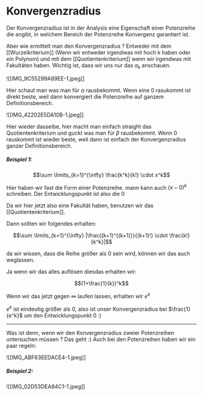 # Konvergenzradius

Der Konvergenzradius ist in der Analysis eine Eigenschaft einer Potenzreihe die angibt, in welchem Bereich der Potenzreihe Konvergenz garantiert ist.

Aber wie ermittelt man den Konvergenzradius ? Entweder mit dem [[Wurzelkriterium]] (Wenn wir entweder irgendwas mit hoch k haben oder ein Polynom) und mit dem [[Quotientenkriterium]] wenn wir irgendwas mit Fakultäten haben. Wichtig ist, dass wir uns nur das $a_k$ anschauen.

![[IMG_9C55299A89EE-1.jpeg]]

Hier schaut man was man für $\alpha$ rausbekommt. Wenn eine 0 rasukommt ist direkt beste, weil dann konvergiert die Potenzreihe auf ganzem Definitionsbereich.

![[IMG_42202E5DA10B-1.jpeg]]

Hier wieder dasselbe, hier macht man einfach straight das Quotientenkriterium und guckt was man für $\beta$ rausbekommt. Wenn 0 rauskommt ist wieder beste, weil dann ist einfach der Konvergenzradius ganzer Definitionsbereich.

##### Beispiel 1:
$$\sum \limits_{k=1}^{\infty} \frac{k^k}{k!} \cdot x^k$$

Hier haben wir fast die Form einer Potenzreihe. mann kann auch $(x-0)^k$ schreiben. Der Entwicklungspunkt ist also die 0

Da wir hier jetzt also eine Fakultät haben, benutzen wir das [[Quotientenkriterium]].

Dann sollten wir folgendes erhalten:

$$\sum \limits_{k=1}^{\infty} |\frac{(k+1)^{(k+1)}}{(k+1)!} \cdot \frac{k!}{k^k}|$$

da wir wissen, dass die Reihe größer als 0 sein wird, können wir das auch weglassen.

Ja wenn wir das alles auflösen diesdas erhalten wir:

$$(1+\frac{1}{k})^k$$

Wenn wir das jetzt gegen $\infty$ laufen lassen, erhalten wir $e^k$

$e^k$ ist eindeutig größer als 0, also ist unser Konvergenzradius bei $\frac{1}{e^k}$ um den Entwicklungspunkt 0 :)

---



Was ist denn, wenn wir den Konvergenzradius zweier Potenzreihen untersuchen müssen ? Das geht :) Auch bei den Potenzreihen haben wir ein paar regeln:

![[IMG_ABF63EEDACE4-1.jpeg]]

##### Beispiel 2:

![[IMG_02D53DEA84C1-1.jpeg]]

